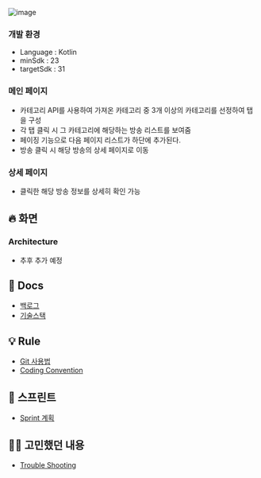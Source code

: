 ![image](https://w.namu.la/s/621107173c853e80ceecc1a5c6ad004e173c9e1ce021ce0f8a570aa4d8683991ae1c3a770686f400ee15415810cb3a50776db3b1b8b7cb48b9c529e4a6f55736a5a9adecb2de1ceb59689cb94092e0a3894371f9a88ea4c70fac43ecc41ac0db)

### 개발 환경

- Language : Kotlin
- minSdk : 23
- targetSdk : 31

### 메인 페이지

- 카테고리 API를 사용하여 가져온 카테고리 중 3개 이상의 카테고리를 선정하여 탭을 구성
- 각 탭 클릭 시 그 카테고리에 해당하는 방송 리스트를 보여줌
- 페이징 기능으로 다음 페이지 리스트가 하단에 추가된다.
- 방송 클릭 시 해당 방송의 상세 페이지로 이동

### 상세 페이지

- 클릭한 해당 방송 정보를 상세히 확인 가능

## 🔥 화면

### Architecture
- 추후 추가 예정

## 📖 Docs
- [백로그](https://docs.google.com/spreadsheets/d/1Eeerz5xdZbg3aArxyEIFLAmZQ_TSlWCDHQVMBTHjeOk/edit?usp=sharing)
- [기술스택](https://github.com/Zzu-h/AfreecaTV/wiki/Skill-Stack)  

## 💡  Rule

- [Git 사용법](https://github.com/Zzu-h/AfreecaTV/wiki/Git-%EC%82%AC%EC%9A%A9%EB%B2%95)  
- [Coding Convention](https://github.com/Zzu-h/AfreecaTV/wiki/Coding-Convention)  

## 🚀 스프린트

- [Sprint 계획](https://github.com/Zzu-h/AfreecaTV/wiki/Sprint-계획)  

## 🧑‍💻 고민했던 내용

- [Trouble Shooting](https://github.com/Zzu-h/AfreecaTV/wiki/Trouble-Shooting)